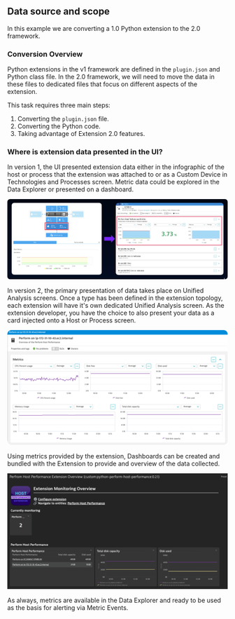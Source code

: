 ## Data source and scope

In this example we are converting a 1.0 Python extension to the 2.0 framework.

### Conversion Overview

Python extensions in the v1 framework are defined in the `plugin.json` and Python class file. In the 2.0 framework, we will need to move the data in these files to dedicated files that focus on different aspects of the extension. 

This task requires three main steps:

1. Converting the `plugin.json` file.
2. Converting the Python code.
3. Taking advantage of Extension 2.0 features.

### Where is extension data presented in the UI?

In version 1, the UI presented extension data either in the infographic of the host or process that the extension was attached to or as a Custom Device in Technologies and Processes screen. Metric data could be explored in the Data Explorer or presented on a dashboard.

![](../../../assets/images/04_python_01_overview.png)

In version 2, the primary presentation of data takes place on Unified Analysis screens. Once a type has been defined in the extension topology, each extension will have it's own dedicated Unified Analysis screen. As the extension developer, you have the choice to also present your data as a card injected onto a Host or Process screen.

![](../../../assets/images/04_python_01_ua.png)

Using metrics provided by the extension, Dashboards can be created and bundled with the Extension to provide and overview of the data collected.

![](../../../assets/images/04_python_01_dashboard.png)

As always, metrics are available in the Data Explorer and ready to be used as the basis for alerting via Metric Events.

